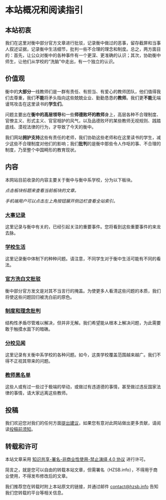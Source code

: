 # 本站概况和阅读指引

## 本站初衷

我们在这里对衡中部分官方文章进行批驳，记录衡中做过的恶事，留存截屏和当事人叙述证据，记录衡中生活细节，批判一些不合理的理念和制度。总之，两方面目的：首先，让公众对衡中的各种事件有一个更深、更准确的认识；其次，协助衡中师生，让他们从学校的“洗脑”中走出，有一个独立的认识。

## 价值观

衡中的**大部分**一线教师们是一群有责任、有担当、有爱心的教师团队，他们值得我们去尊重，我们**不能**将矛头指向这些兢兢业业、勤勤恳恳的**教师**。我们更**不能**无端谩骂攻击在这里读书的**学生们**。

问题主要出在**衡中的高层领导**和一些**师德败坏的教师**身上，高层各种不合理制度、官僚主义、形式主义、官官相护的风气，以及品德败坏的某些教师无视规则、践踏底线、漠视法律的行为，才导致了今天的衡中。

我们网站**拥护支持**这些有责任的老师，我们协助这些老师和在这里读书的学生，减少这些不合理制度对他们的影响；我们**批判**的是衡中那些令人作呕的事、不合理的制度，乃至整个中国畸形的教育现状。

## 内容

本网站目前收录的内容主要关于衡中与衡中系学校，分为以下板块。

*点击板块标题来查看当前板块的文章。*

*手机端用户可以点击左上角按钮展开侧边栏查看全站索引。*

### [大事记录](/event/)

这里记录与衡中有关的，已经引起关注的重要事件。您将看到这些重要事件的来龙去脉。

### [学校生活](/campus/)

这里记录衡中体制下的种种问题。请注意，不同学生对于衡中生活可能有不同的看法。

### [官方洗白文批驳](/refute/)

衡中部分官方发文是对其不当言行的掩盖。为使更多人看清这些问题的本质，我们将使这些问题回归被洗白前的原色。

### [制度和理念批判](/system/)

结构性矛盾尽管难以解决，但并非无解。我们希望能从根本上解决问题，为此需要敢于触摸水面下的暗礁。

### [分校见闻](/branch/)

这里记录有关衡中系学校的各种问题。如今，这类学校覆盖范围越来越广。我们不得不正视其带来的问题。

### [教师黑名单](/blacklist/)

这些人或有过一些过于极端的举动，或做过有违道德的事情，甚至做过违反国家法律的事情，请大家远离这些教师。

## 投稿

我们欢迎您对我们的任何方面[提出建议](mailto:contact@hzsb.info)，如果您有意对此网站做出更多贡献，请阅读[投稿前须知](./contribute.md)。

## 转载和许可

本站文章采用 [知识共享-署名-非商业性使用-禁止演绎 4.0 协议](https://creativecommons.org/licenses/by-nc-nd/4.0/deed.zh) 进行许可。

简言之，就是您可以自由的转载本站文章，但需署名（HZSB.info），不得用于商业使用，不得发布修改后的文章。

我们推荐您在转载时附上本站原文的链接，并通过邮件 [contact@hzsb.info](mailto:contact@hzsb.info) 告知我们您转载的平台等相关信息。

